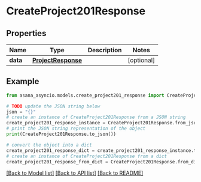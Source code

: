 # CreateProject201Response


## Properties

Name | Type | Description | Notes
------------ | ------------- | ------------- | -------------
**data** | [**ProjectResponse**](ProjectResponse.md) |  | [optional] 

## Example

```python
from asana_asyncio.models.create_project201_response import CreateProject201Response

# TODO update the JSON string below
json = "{}"
# create an instance of CreateProject201Response from a JSON string
create_project201_response_instance = CreateProject201Response.from_json(json)
# print the JSON string representation of the object
print(CreateProject201Response.to_json())

# convert the object into a dict
create_project201_response_dict = create_project201_response_instance.to_dict()
# create an instance of CreateProject201Response from a dict
create_project201_response_from_dict = CreateProject201Response.from_dict(create_project201_response_dict)
```
[[Back to Model list]](../README.md#documentation-for-models) [[Back to API list]](../README.md#documentation-for-api-endpoints) [[Back to README]](../README.md)



